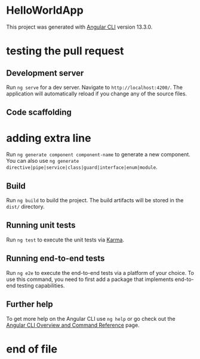 # HelloWorldApp

This project was generated with [Angular CLI](https://github.com/angular/angular-cli) version 13.3.0.
# testing the pull request
## Development server

Run `ng serve` for a dev server. Navigate to `http://localhost:4200/`. The application will automatically reload if you change any of the source files.

## Code scaffolding
# adding extra line
Run `ng generate component component-name` to generate a new component. You can also use `ng generate directive|pipe|service|class|guard|interface|enum|module`.

## Build

Run `ng build` to build the project. The build artifacts will be stored in the `dist/` directory.

## Running unit tests

Run `ng test` to execute the unit tests via [Karma](https://karma-runner.github.io).

## Running end-to-end tests

Run `ng e2e` to execute the end-to-end tests via a platform of your choice. To use this command, you need to first add a package that implements end-to-end testing capabilities.

## Further help

To get more help on the Angular CLI use `ng help` or go check out the [Angular CLI Overview and Command Reference](https://angular.io/cli) page.
# end of file
